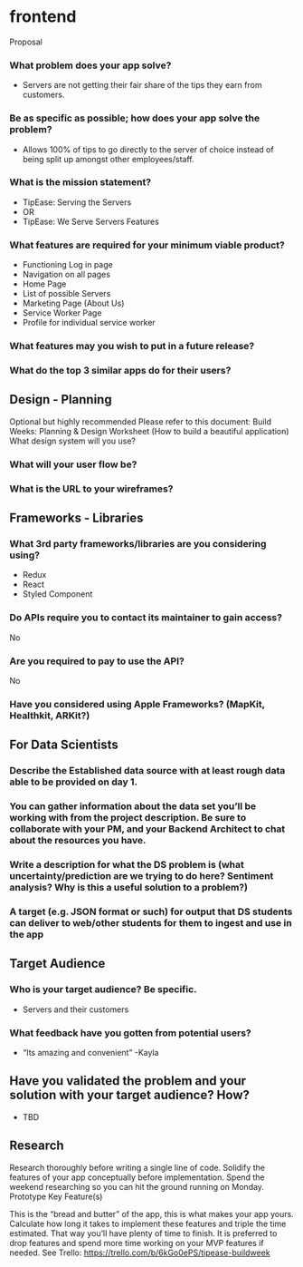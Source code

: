 # frontend

Proposal

### What problem does your app solve?

* Servers are not getting their fair share of the tips they earn from customers. 

### Be as specific as possible; how does your app solve the problem?
* Allows 100% of tips to go directly to the server of choice instead of being split up amongst other employees/staff. 
### What is the mission statement?
* TipEase: Serving the Servers 
* OR
* TipEase: We Serve Servers 
Features

### What features are required for your minimum viable product?
* Functioning Log in page
* Navigation on all pages 
* Home Page 
* List of possible Servers 
* Marketing Page (About Us)
* Service Worker Page
* Profile for individual service worker  


### What features may you wish to put in a future release?


### What do the top 3 similar apps do for their users?


## Design - Planning

Optional but highly recommended Please refer to this document:
Build Weeks: Planning & Design Worksheet (How to build a beautiful application)
What design system will you use?


### What will your user flow be?


### What is the URL to your wireframes?


## Frameworks - Libraries

### What 3rd party frameworks/libraries are you considering using?
* Redux
* React
* Styled Component 


### Do APIs require you to contact its maintainer to gain access?
No
### Are you required to pay to use the API?
No
### Have you considered using Apple Frameworks? (MapKit, Healthkit, ARKit?)


## For Data Scientists

### Describe the Established data source with at least rough data able to be provided on day 1.


### You can gather information about the data set you’ll be working with from the project description. Be sure to collaborate with your PM, and your Backend Architect to chat about the resources you have.


### Write a description for what the DS problem is (what uncertainty/prediction are we trying to do here? Sentiment analysis? Why is this a useful solution to a problem?)


### A target (e.g. JSON format or such) for output that DS students can deliver to web/other students for them to ingest and use in the app


## Target Audience

### Who is your target audience? Be specific.
* Servers and their customers 
### What feedback have you gotten from potential users?
* “Its amazing and convenient”
-Kayla  


## Have you validated the problem and your solution with your target audience? How?

* TBD

## Research

Research thoroughly before writing a single line of code. Solidify the features of your app conceptually before implementation. Spend the weekend researching so you can hit the ground running on Monday.
Prototype Key Feature(s)

This is the “bread and butter” of the app, this is what makes your app yours. Calculate how long it takes to implement these features and triple the time estimated. That way you’ll have plenty of time to finish. It is preferred to drop features and spend more time working on your MVP features if needed.
	See Trello: https://trello.com/b/6kGo0ePS/tipease-buildweek 
